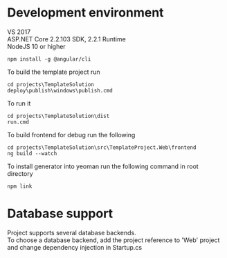 # Development environment

VS 2017    
ASP.NET Core 2.2.103 SDK, 2.2.1 Runtime    
NodeJS 10 or higher

```
npm install -g @angular/cli
```

To build the template project run
```
cd projects\TemplateSolution
deploy\publish\windows\publish.cmd
```

To run it
```
cd projects\TemplateSolution\dist
run.cmd
```

To build frontend for debug run the following
```
cd projects\TemplateSolution\src\TemplateProject.Web\frontend
ng build --watch
```

To install generator into yeoman run the following command in root directory
```
npm link
```

# Database support
Project supports several database backends.    
To choose a database backend, add the project reference to 'Web' project and change dependency injection in Startup.cs

